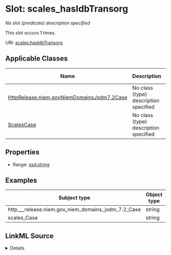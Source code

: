 

# Slot: scales_hasIdbTransorg


_No slot (predicate) description specified_






This slot occurs 1 times.


URI: [scales:hasIdbTransorg](http://schemas.scales-okn.org/rdf/scales#hasIdbTransorg)



<!-- no inheritance hierarchy -->





## Applicable Classes

| Name | Description | Modifies Slot |
| --- | --- | --- |
| [HttpRelease.niem.govNiemDomainsJxdm7.2Case](../classes/HttpRelease.niem.govNiemDomainsJxdm7.2Case.md) | No class (type) description specified |  yes  |
| [ScalesCase](../classes/ScalesCase.md) | No class (type) description specified |  yes  |







## Properties

* Range: [xsd:string](http://www.w3.org/2001/XMLSchema#string)






## Examples

| Subject type | Object type | Example subject | Example object | Occurrences |
| --- | --- | --- | --- | --- |
| http___release.niem.gov_niem_domains_jxdm_7.2_Case | string | scales:/CaseCivil | -8 | 1 |
| scales_Case | string | scales:/CaseCivil | -8 | 1 |




## LinkML Source

<details>

```yaml
name: scales_hasIdbTransorg
annotations:
  count:
    tag: count
    value: 1
description: No slot (predicate) description specified
examples:
- object:
    example_object: '-8'
    example_object_type: string
    example_predicate: scales:hasIdbTransorg
    example_subject: scales:/CaseCivil
    example_subject_type: http___release.niem.gov_niem_domains_jxdm_7.2_Case
- object:
    example_object: '-8'
    example_object_type: string
    example_predicate: scales:hasIdbTransorg
    example_subject: scales:/CaseCivil
    example_subject_type: scales_Case
from_schema: scales-kg
rank: 1000
slot_uri: scales:hasIdbTransorg
alias: scales_hasIdbTransorg
domain_of:
- http___release.niem.gov_niem_domains_jxdm_7.2_Case
- scales_Case
range: string

```
</details>